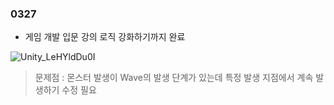 ### 0327

- 게임 개발 입문 강의 로직 강화하기까지 완료  



![Unity_LeHYldDu0I](https://github.com/s8st/20240320FinalProject/assets/153998744/1c05e568-4d13-46ea-8299-7e457f2ff0e1)



  > 문제점 : 몬스터 발생이 Wave의 발생 단계가 있는데 특정 발생 지점에서 계속 발생하기 수정 필요

